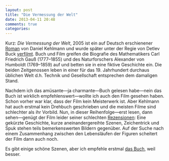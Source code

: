 ```yaml
---
layout: post
title: "Die Vermessung der Welt"
date: 2013-04-11 20:48
comments: true
categories: 
---
```

Kurz: _Die Vermessung der Welt_, 2005 ist ein auf Deutsch erschienener [Roman][buch]
von Daniel Kehlmann und wurde später unter der Regie von Detlev Buck [verfilmt][film].
Buch und Film greifen die Biografie des Mathematikers Carl Friedrich Gauß (1777–1855)
und des Naturforschers Alexander von Humboldt (1769–1859)
auf und betten sie in eine fiktive Geschichte ein.
Die beiden Zeitgenossen leben in einer für das 19. Jahrhundert
durchaus üblichen Welt d.h. Technik und Gesellschaft entsprechen dem damaligen Stand.

Nachdem ich das amüsante—ja charmante—Buch gelesen habe—nein das Buch
ist wirklich empfehlenswert—wollte ich auch den Film gesehen haben.
Schon vorher war klar, dass der Film kein Meisterwerk ist.
Aber Kehlmann hat auch erstmal kein Drehbuch geschrieben
und die meisten Filme sind schlechter als ihr Vorbild.
Nun, in dieser Reihenfolge—erst lesen, dann sehen—genügt der Film leider
seiner schlechten [Rezensionen][zeit]: Eine gekürzte Geschichte, kurze aneinandergereihte Szenen,
Zeichentrick und Spuk stehen teils bemerkenswerten Bildern gegenüber.
Auf der Suche nach einem Zusammenhang zwischen den Lebensläufen der Figuren scheitert der Film dann auch noch.

Es gibt einige schöne Szenen, aber ich empfehle erstmal [das Buch][amazon], weil besser.

[buch]: http://de.wikipedia.org/wiki/Die_Vermessung_der_Welt
[film]:  http://de.wikipedia.org/wiki/Die_Vermessung_der_Welt_(Film)
[zeit]: http://www.zeit.de/2012/44/Film-Die-Vermesssung-der-Welt
[amazon]: http://www.amazon.de/Die-Vermessung-Welt-Daniel-Kehlmann/dp/3499241005/ref=sr_1_2?ie=UTF8&qid=1365697897&sr=8-2&keywords=die+vermessung+der+welt
